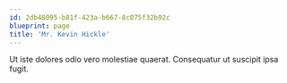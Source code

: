```yaml
---
id: 2db48095-b81f-423a-b667-8c075f32b92c
blueprint: page
title: 'Mr. Kevin Hickle'
---
```

Ut iste dolores odio vero molestiae quaerat. Consequatur ut suscipit ipsa fugit.